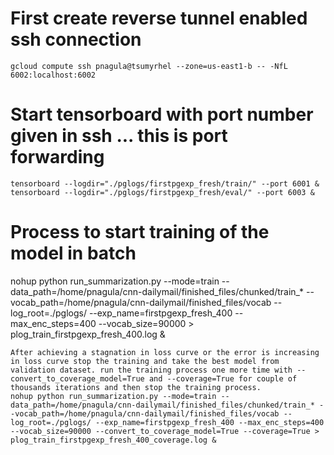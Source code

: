 # First create reverse tunnel enabled ssh connection 
	gcloud compute ssh pnagula@tsumyrhel --zone=us-east1-b -- -NfL 6002:localhost:6002
# Start tensorboard with port number given in ssh ... this is port forwarding
	tensorboard --logdir="./pglogs/firstpgexp_fresh/train/" --port 6001 &
	tensorboard --logdir="./pglogs/firstpgexp_fresh/eval/" --port 6003 &
# Process to start training of the model in batch
nohup python run_summarization.py --mode=train --data_path=/home/pnagula/cnn-dailymail/finished_files/chunked/train_* --vocab_path=/home/pnagula/cnn-dailymail/finished_files/vocab --log_root=./pglogs/ --exp_name=firstpgexp_fresh_400 --max_enc_steps=400  --vocab_size=90000  > plog_train_firstpgexp_fresh_400.log &

	After achieving a stagnation in loss curve or the error is increasing in loss curve stop the training and take the best model from validation dataset. run the training process one more time with --convert_to_coverage_model=True and --coverage=True for couple of thousands iterations and then stop the training process.
	nohup python run_summarization.py --mode=train --data_path=/home/pnagula/cnn-dailymail/finished_files/chunked/train_* --vocab_path=/home/pnagula/cnn-dailymail/finished_files/vocab --log_root=./pglogs/ --exp_name=firstpgexp_fresh_400 --max_enc_steps=400  --vocab_size=90000 --convert_to_coverage_model=True --coverage=True > plog_train_firstpgexp_fresh_400_coverage.log &
